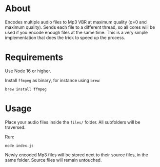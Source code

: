 # About

Encodes multiple audio files to Mp3 VBR at maximum quality (q=0 and maximum quality). Sends each file to a different thread, so all cores will be used if you encode enough files at the same time. This is a very simple implementation that does the trick to speed up the process.

# Requirements

Use Node 16 or higher.

Install `ffmpeg` as binary, for instance using `brew`:

```shell
brew install ffmpeg
```

# Usage

Place your audio files inside the `files/` folder. All subfolders will be traversed.

Run:

```shell
node index.js
```

Newly encoded Mp3 files will be stored next to their source files, in the same folder. Source files will remain untouched. 